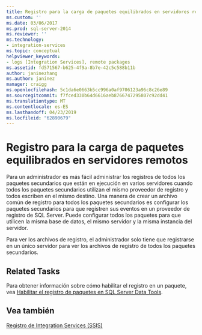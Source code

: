 ```yaml
---
title: Registro para la carga de paquetes equilibrados en servidores remotos | Microsoft Docs
ms.custom: ''
ms.date: 03/06/2017
ms.prod: sql-server-2014
ms.reviewer: ''
ms.technology:
- integration-services
ms.topic: conceptual
helpviewer_keywords:
- logs [Integration Services], remote packages
ms.assetid: fd571567-b625-4f9a-8b7e-42c5c588b11b
author: janinezhang
ms.author: janinez
manager: craigg
ms.openlocfilehash: 5c1da6e0663b5cc996a0af9706123a96c8c26e89
ms.sourcegitcommit: f7fced330b64d6616aeb8766747295807c92dd41
ms.translationtype: MT
ms.contentlocale: es-ES
ms.lasthandoff: 04/23/2019
ms.locfileid: "62890679"
---
```

# <a name="logging-for-load-balanced-packages-on-remote-servers"></a>Registro para la carga de paquetes equilibrados en servidores remotos
  Para un administrador es más fácil administrar los registros de todos los paquetes secundarios que están en ejecución en varios servidores cuando todos los paquetes secundarios utilizan el mismo proveedor de registro y todos escriben en el mismo destino. Una manera de crear un archivo común de registro para todos los paquetes secundarios es configurar los paquetes secundarios para que registren sus eventos en un proveedor de registro de SQL Server. Puede configurar todos los paquetes para que utilicen la misma base de datos, el mismo servidor y la misma instancia del servidor.  
  
 Para ver los archivos de registro, el administrador solo tiene que registrarse en un único servidor para ver los archivos de registro de todos los paquetes secundarios.  
  
## <a name="related-tasks"></a>Related Tasks  
 Para obtener información sobre cómo habilitar el registro en un paquete, vea [Habilitar el registro de paquetes en SQL Server Data Tools](../../2014/integration-services/enable-package-logging-in-sql-server-data-tools.md).  
  
## <a name="see-also"></a>Vea también  
 [Registro de Integration Services &#40;SSIS&#41;](performance/integration-services-ssis-logging.md)  
  
  

